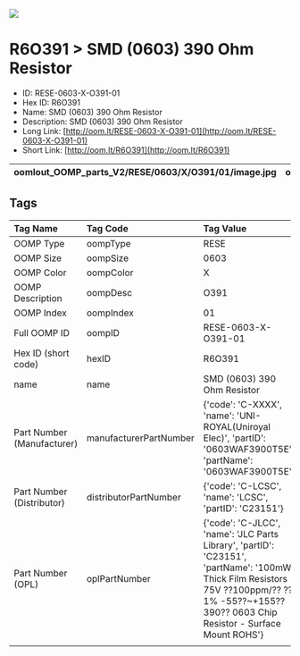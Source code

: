 


  
![][im]
# R6O391 > SMD (0603) 390 Ohm Resistor

- ID: RESE-0603-X-O391-01
- Hex ID: R6O391
- Name: SMD (0603) 390 Ohm Resistor
- Description: SMD (0603) 390 Ohm Resistor
- Long Link: [http://oom.lt/RESE-0603-X-O391-01](http://oom.lt/RESE-0603-X-O391-01)
- Short Link: [http://oom.lt/R6O391](http://oom.lt/R6O391)
  

|oomlout_OOMP_parts_V2/RESE/0603/X/O391/01/image.jpg|oomlout_OOMP_parts_V2/RESE/0603/X/O391/01/image_BOTTOM.jpg|oomlout_OOMP_parts_V2/RESE/0603/X/O391/01/image_RE.jpg||
| :---: | :---: | :---: | :---: |

## Tags
  

|Tag Name|Tag Code|Tag Value|
| :--- | :--- | :--- |
|OOMP Type|oompType|RESE|
|OOMP Size|oompSize|0603|
|OOMP Color|oompColor|X|
|OOMP Description|oompDesc|O391|
|OOMP Index|oompIndex|01|
|Full OOMP ID|oompID|RESE-0603-X-O391-01|
|Hex ID (short code)|hexID|R6O391|
|name|name|SMD (0603) 390 Ohm Resistor|
|Part Number (Manufacturer)|manufacturerPartNumber|{'code': 'C-XXXX', 'name': 'UNI-ROYAL(Uniroyal Elec)', 'partID': '0603WAF3900T5E', 'partName': '0603WAF3900T5E'}|
|Part Number (Distributor)|distributorPartNumber|{'code': 'C-LCSC', 'name': 'LCSC', 'partID': 'C23151'}|
|Part Number (OPL)|oplPartNumber|{'code': 'C-JLCC', 'name': 'JLC Parts Library', 'partID': 'C23151', 'partName': '100mW Thick Film Resistors 75V ??100ppm/?? ??1% -55??~+155?? 390?? 0603  Chip Resistor - Surface Mount ROHS'}|
||||



[im]: RESE/0603/X/O391/01/image_450.jpg
